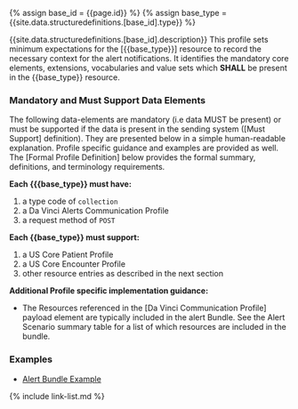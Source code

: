 {% assign base_id = {{page.id}} %}
{% assign base_type = {{site.data.structuredefinitions.[base_id].type}} %}

{{site.data.structuredefinitions.[base_id].description}}  This profile sets minimum expectations for the [{{base_type}}] resource to record the necessary context for the alert notifications.   It identifies the mandatory core elements, extensions, vocabularies and value sets which **SHALL** be present in the {{base_type}} resource.

### Mandatory and Must Support Data Elements

The following data-elements are mandatory (i.e data MUST be present) or must be supported if the data is present in the sending system ([Must Support] definition). They are presented below in a simple human-readable explanation.  Profile specific guidance and examples are provided as well.  The [Formal Profile Definition] below provides the  formal summary, definitions, and  terminology requirements.

**Each {{{base_type}} must have:**

1. a type code of `collection`
1. a Da Vinci Alerts Communication Profile
1. a request method of `POST`

**Each {{base_type}} must support:**

1.  a US Core Patient Profile
1.  a US Core Encounter Profile
1.  other resource entries as described in the next section

**Additional Profile specific implementation guidance:**

- The Resources referenced in the [Da Vinci Communication Profile] payload element are typically included in the alert Bundle.  See the Alert Scenario summary table for a list of which resources are included in the bundle.

### Examples

- [Alert Bundle Example](Bundle-communication-alert-admit-01.html)

{% include link-list.md %}
